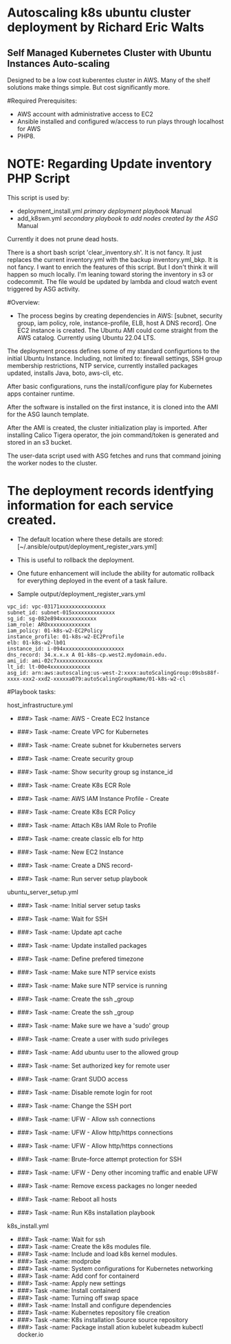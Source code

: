 # Autoscaling k8s ubuntu cluster deployment by Richard Eric Walts


Self Managed Kubernetes Cluster with Ubuntu Instances Auto-scaling
---
Designed to be a low cost kuberentes cluster in AWS.
Many of the shelf solutions make things simple. But cost significantly more.

#Required Prerequisites:
 - AWS account with administrative access to EC2
 - Ansible installed and configured w/access to run plays through localhost for AWS
 - PHP8.

# NOTE: Regarding Update inventory PHP Script

This script is used by: 
 - deployment_install.yml 	_primary deployment playbook_ Manual
 - add_k8swn.yml 		_secondary playbook to add nodes created by the ASG_ Manual

 Currently it does not prune dead hosts.

 There is a short bash script 'clear_inventory.sh'.  It is not fancy. It just replaces the current inventory.yml with the backup inventory.yml_bkp. It is not fancy.
 I want to enrich the features of this script. But I don't think it will happen so much locally. I'm leaning toward storing the inventory in s3 or codecommit. The file would be updated by lambda and cloud watch event triggered by ASG activity.

#Overview:
- The process begins by creating dependencies in AWS: 
  [subnet, security group, iam policy, role, instance-profile, ELB, host A DNS record].
 One EC2 instance is created. The Ubuntu AMI could come straight from the AWS catalog.
  Currently using Ubuntu 22.04 LTS. 
 
 The deployment process defines some of my standard configurtions to the initial Ubuntu Instance. 
 Including, not limited to: firewall settings, SSH group membership restrictions, NTP service, currently installed packages updated, installs Java, boto, aws-cli, etc.

 After basic configurations, runs the install/configure play for Kubernetes apps container runtime.

 After the software is installed on the first instance, it is cloned into the AMI for the ASG launch template.

 After the AMI is created, the cluster initialization play is imported. After installing Calico Tigera operator, the join command/token is generated and stored in an s3 bucket.  

 The user-data script used with ASG fetches and runs that command joining the worker nodes to the cluster.
 
# The deployment records identfying information for each service created.
 -  The default location where these details are stored: [~/.ansible/output/deployment_register_vars.yml]
 -  This is useful to rollback the deployment.
 -  One future enhancement will include the ability for automatic rollback for everything deployed in the event of a task failure.

 - Sample output/deployment_register_vars.yml
```
vpc_id: vpc-03171xxxxxxxxxxxxxxx
subnet_id: subnet-015xxxxxxxxxxxxxx
sg_id: sg-082e894xxxxxxxxxxxx
iam_role: AROxxxxxxxxxxxxxx
iam_policy: 01-k8s-w2-EC2Policy
instance_profile: 01-k8s-w2-EC2Profile
elb: 01-k8s-w2-lb01
instance_id: i-094xxxxxxxxxxxxxxxxxxxx
dns_record: 34.x.x.x A 01-k8s-cp.west2.mydomain.edu.
ami_id: ami-02c7xxxxxxxxxxxxxxx
lt_id: lt-00e4xxxxxxxxxxxxx
asg_id: arn:aws:autoscaling:us-west-2:xxxx:autoScalingGroup:09sbs88f-xxxx-xxx2-xxd2-xxxxxa079:autoScalingGroupName/01-k8s-w2-cl
```



#Playbook tasks:

host_infrastructure.yml
- ###> Task -name: AWS - Create EC2 Instance
- ###> Task -name: Create VPC for Kubernetes 
- ###> Task -name: Create subnet for kkubernetes servers
- ###> Task -name: Create security group
- ###> Task -name: Show security group sg instance_id
- ###> Task -name: Create K8s ECR Role
- ###> Task -name: AWS IAM Instance Profile - Create
- ###> Task -name: Create K8s ECR Policy
- ###> Task -name: Attach K8s IAM Role to Profile
- ###> Task -name: create classic elb for http
- ###> Task -name: New EC2 Instance
- ###> Task -name: Create a DNS record-

- ###> Task -name: Run server setup playbook

ubuntu_server_setup.yml
 - ###> Task -name: Initial server setup tasks
 - ###> Task -name: Wait for SSH
 - ###> Task -name: Update apt cache
 - ###> Task -name: Update installed packages
 - ###> Task -name: Define prefered timezone
 - ###> Task -name: Make sure NTP service exists
 - ###> Task -name: Make sure NTP service is running
 - ###> Task -name: Create the ssh _group
 - ###> Task -name: Create the ssh _group
 - ###> Task -name: Make sure we have a 'sudo' group
 - ###> Task -name: Create a user with sudo privileges
 - ###> Task -name: Add ubuntu user to the allowed group
 - ###> Task -name: Set authorized key for remote user
 - ###> Task -name: Grant SUDO access
 - ###> Task -name: Disable remote login for root
 - ###> Task -name: Change the SSH port
 - ###> Task -name: UFW - Allow ssh connections
 - ###> Task -name: UFW - Allow http/https connections
 - ###> Task -name: UFW - Allow http/https connections
 - ###> Task -name: Brute-force attempt protection for SSH
 - ###> Task -name: UFW - Deny other incoming traffic and enable UFW
 - ###> Task -name: Remove excess packages no longer needed
 - ###> Task -name: Reboot all hosts

- ###> Task -name: Run K8s installation playbook

k8s_install.yml
 - ###> Task -name: Wait for ssh
 - ###> Task -name: Create the k8s modules file.
 - ###> Task -name: Include and load k8s kernel modules.
 - ###> Task -name: modprobe
 - ###> Task -name: System configurations for Kubernetes networking
 - ###> Task -name: Add conf for containerd
 - ###> Task -name: Apply new settings
 - ###> Task -name: Install containerd
 - ###> Task -name: Turning off swap space
 - ###> Task -name: Install and configure dependencies
 - ###> Task -name: Kubernetes repository file creation
 - ###> Task -name: K8s installation Source source repository
 - ###> Task -name: Package install ation kubelet kubeadm kubectl docker.io


